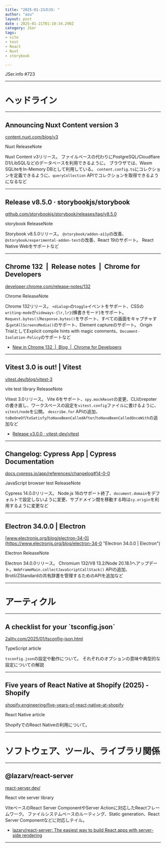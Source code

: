 ```yaml
---
title: "2025-01-21のJS: "
author: "azu"
layout: post
date : 2025-01-21T01:10:34.290Z
category: JSer
tags:
- vite
- test
- React
- Nuxt
- storybook

---
```


JSer.info #723

----

<h1 class="site-genre">ヘッドライン</h1>

----

## Announcing Nuxt Content version 3
[content.nuxt.com/blog/v3](https://content.nuxt.com/blog/v3 "Announcing Nuxt Content version 3")
<p class="jser-tags jser-tag-icon"><span class="jser-tag">Nuxt</span> <span class="jser-tag">ReleaseNote</span></p>

Nuxt Content v3リリース。
ファイルベースの代わりにPostgreSQL/Cloudflare D1/LibSQLなどのデータベースを利用できるように。
ブラウザでは、Wasm SQLiteをIn-Memory DBとして利用している。
`content.config.ts`にコレクションを定義できるように、`queryCollection` APIでコレクションを取得できるようになるなど


----

## Release v8.5.0 · storybookjs/storybook
[github.com/storybookjs/storybook/releases/tag/v8.5.0](https://github.com/storybookjs/storybook/releases/tag/v8.5.0 "Release v8.5.0 · storybookjs/storybook")
<p class="jser-tags jser-tag-icon"><span class="jser-tag">storybook</span> <span class="jser-tag">ReleaseNote</span></p>

Storybook v8.5.0リリース。
`@storybook/addon-a11y`の改善、`@storybook/experimental-addon-test`の改善、React 19のサポート。
React Native Webをサポートなど


----

## Chrome 132  |  Release notes  |  Chrome for Developers
[developer.chrome.com/release-notes/132](https://developer.chrome.com/release-notes/132 "Chrome 132  |  Release notes  |  Chrome for Developers")
<p class="jser-tags jser-tag-icon"><span class="jser-tag">Chrome</span> <span class="jser-tag">ReleaseNote</span></p>

Chrome 132リリース。
`<dialog>`の`toggle`イベントをサポート、CSSの`writing-mode`が`sideways-{lr,lr}`(横書きモード)をサポート。
`Request.bytes()`/`Response.bytes()`をサポート、すべての画面をキャプチャする`getAllScreensMedia()`のサポート、Element captureのサポート。
Origin TrialとしてExplicit compile hints with magic comments、`Document-Isolation-Policy`のサポートなど

- [New in Chrome 132  |  Blog  |  Chrome for Developers](https://developer.chrome.com/blog/new-in-chrome-132?hl=en "New in Chrome 132  |  Blog  |  Chrome for Developers")

----

## Vitest 3.0 is out! | Vitest
[vitest.dev/blog/vitest-3](https://vitest.dev/blog/vitest-3 "Vitest 3.0 is out! | Vitest")
<p class="jser-tags jser-tag-icon"><span class="jser-tag">vite</span> <span class="jser-tag">test</span> <span class="jser-tag">library</span> <span class="jser-tag">ReleaseNote</span></p>

Vitest 3.0リリース。
Vite 6をサポート、`spy.mockReset`の変更、CLIのrepoterの書き直し、ワークスペースの設定を`vitest.config`ファイルに書けるように、`vitest/node`を公開。
`describe.for` APIの追加、`toBeOneOf`/`toSatisfy`/`toHaveBeenCalledAfter`/`toHaveBeenCalledOnceWith`の追加など

- [Release v3.0.0 · vitest-dev/vitest](https://github.com/vitest-dev/vitest/releases/tag/v3.0.0 "Release v3.0.0 · vitest-dev/vitest")

----

## Changelog: Cypress App | Cypress Documentation
[docs.cypress.io/app/references/changelog#14-0-0](https://docs.cypress.io/app/references/changelog#14-0-0 "Changelog: Cypress App | Cypress Documentation")
<p class="jser-tags jser-tag-icon"><span class="jser-tag">JavaScript</span> <span class="jser-tag">browser</span> <span class="jser-tag">test</span> <span class="jser-tag">ReleaseNote</span></p>

Cypress 14.0.0リリース。
Node.js 16のサポート終了、`document.domain`をデフォルトで設定しないように変更、サブドメイン間を移動する時は`cy.origin`を利用するように変更など


----

## Electron 34.0.0 | Electron
[www.electronjs.org/blog/electron-34-0](https://www.electronjs.org/blog/electron-34-0 "Electron 34.0.0 | Electron")
<p class="jser-tags jser-tag-icon"><span class="jser-tag">Electron</span> <span class="jser-tag">ReleaseNote</span></p>

Electron 34.0.0リリース。
Chromium 132/V8 13.2/Node 20.18.1へアップデート。`WebFrameMain.collectJavaScriptCallStack()` APIの追加、Brotli/ZStandardの共有辞書を管理するためのAPIを追加など


----
<h1 class="site-genre">アーティクル</h1>

----

## A checklist for your \`tsconfig.json\`
[2ality.com/2025/01/tsconfig-json.html](https://2ality.com/2025/01/tsconfig-json.html "A checklist for your \`tsconfig.json\`")
<p class="jser-tags jser-tag-icon"><span class="jser-tag">TypeScript</span> <span class="jser-tag">article</span></p>

`tsconfig.json`の設定や動作について。
それぞれのオプションの意味や典型的な設定についての解説


----

## Five years of React Native at Shopify (2025) - Shopify
[shopify.engineering/five-years-of-react-native-at-shopify](https://shopify.engineering/five-years-of-react-native-at-shopify "Five years of React Native at Shopify (2025) - Shopify")
<p class="jser-tags jser-tag-icon"><span class="jser-tag">React</span> <span class="jser-tag">Native</span> <span class="jser-tag">article</span></p>

ShopifyでのReact Nativeの利用について。


----
<h1 class="site-genre">ソフトウェア、ツール、ライブラリ関係</h1>

----

## @lazarv/react-server
[react-server.dev/](https://react-server.dev/ "@lazarv/react-server")
<p class="jser-tags jser-tag-icon"><span class="jser-tag">React</span> <span class="jser-tag">vite</span> <span class="jser-tag">server</span> <span class="jser-tag">library</span></p>

ViteベースのReact Server ComponentやServer Actionに対応したReactフレームワーク。
ファイルシステムベースのルーティング、Static generation、React Server Componentなどに対応しテイル。

- [lazarv/react-server: The easiest way to build React apps with server-side rendering](https://github.com/lazarv/react-server "lazarv/react-server: The easiest way to build React apps with server-side rendering")

----
